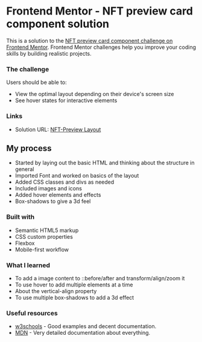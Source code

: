 # Frontend Mentor - NFT preview card component solution

This is a solution to the [NFT preview card component challenge on Frontend Mentor](https://www.frontendmentor.io/challenges/nft-preview-card-component-SbdUL_w0U). Frontend Mentor challenges help you improve your coding skills by building realistic projects. 

### The challenge

Users should be able to:

- View the optimal layout depending on their device's screen size
- See hover states for interactive elements

### Links

- Solution URL: [NFT-Preview Layout](https://nft-preview-layout.netlify.app/)

## My process

- Started by laying out the basic HTML and thinking about the structure in general
- Imported Font and worked on basics of the layout
- Added CSS classes and divs as needed
- Included images and icons
- Added hover elements and effects
- Box-shadows to give a 3d feel

### Built with

- Semantic HTML5 markup
- CSS custom properties
- Flexbox
- Mobile-first workflow

### What I learned

- To add a image content to ::before/after and transform/align/zoom it
- To use hover to add multiple elements at a time
- About the vertical-align property
- To use multiple box-shadows to add a 3d effect

### Useful resources

- [w3schools](https://www.w3schools.com/) - Good examples and decent documentation.
- [MDN](https://developer.mozilla.org/en-US/) - Very detailed documentation about everything.
